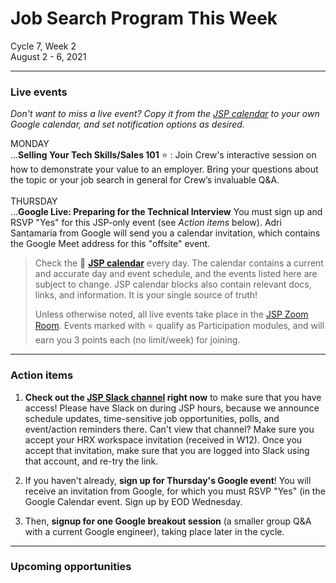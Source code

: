 # Job Search Program This Week

Cycle 7, Week 2 <br />
August 2 - 6, 2021

---

### Live events

*Don't want to miss a live event? Copy it from the [JSP calendar](http://mks.io/jspcalendar) to your own Google calendar, and set notification options as desired.*

MONDAY <br />
...**Selling Your Tech Skills/Sales 101** :star: : Join Crew's interactive session on how to demonstrate your value to an employer. Bring your questions about the topic or your job search in general for Crew’s invaluable Q&A.
<br /><br />
THURSDAY <br />
...**Google Live: Preparing for the Technical Interview** You must sign up and RSVP "Yes" for this JSP-only event (see _Action items_ below). Adri Santamaria from Google will send you a calendar invitation, which contains the Google Meet address for this "offsite" event.

> Check the :calendar: **[JSP calendar](http://mks.io/jspcalendar)** every day. The calendar contains a current and accurate day and event schedule, and the events listed here are subject to change. JSP calendar blocks also contain relevant docs, links, and information. It is your single source of truth!
> 
> Unless otherwise noted, all live events take place in the [JSP Zoom Room](https://zoom.us/my/hrjsp). Events marked with :star: qualify as Participation modules, and will earn you 3 points each (no limit/week) for joining.

---

### Action items

1. **Check out the [JSP Slack channel](https://hackreactorx.slack.com/archives/C01UR456F99) right now** to make sure that you have access! Please have Slack on during JSP hours, because we announce schedule updates, time-sensitive job opportunities, polls, and event/action reminders there. Can't view that channel? Make sure you accept your HRX workspace invitation (received in W12). Once you accept that invitation, make sure that you are logged into Slack using that account, and re-try the link.

2. If you haven't already, **sign up for Thursday's Google event**! You will receive an invitation from Google, for which you must RSVP "Yes" (in the Google Calendar event. Sign up by EOD Wednesday.

3. Then, **signup for one Google breakout session** (a smaller group Q&A with a current Google engineer), taking place later in the cycle.

---

### Upcoming opportunities

